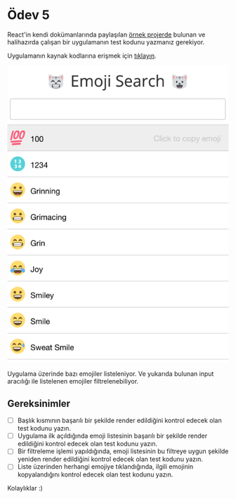 # Ödev 5

React'in kendi dokümanlarında paylaşılan [örnek projerde](https://tr.reactjs.org/community/examples.html) bulunan ve halihazırda çalışan bir uygulamanın test kodunu yazmanız gerekiyor.

Uygulamanın kaynak kodlarına erişmek için [tıklayın](https://github.com/ahfarmer/emoji-search).


![preview](https://raw.githubusercontent.com/Kodluyoruz/taskforce/main/react-patika/odev5/figures/preview.png)

Uygulama üzerinde bazı emojiler listeleniyor. Ve yukarıda bulunan input aracılığı ile listelenen emojiler filtrelenebiliyor.

## Gereksinimler
- [ ] Başlık kısmının başarılı bir şekilde render edildiğini kontrol edecek olan test kodunu yazın.
- [ ] Uygulama ilk açıldığında emoji listesinin başarılı bir şekilde render edildiğini kontrol edecek olan test kodunu yazın.
- [ ] Bir filtreleme işlemi yapıldığında, emoji listesinin bu filtreye uygun şekilde yeniden render edildiğini kontrol edecek olan test kodunu yazın.
- [ ] Liste üzerinden herhangi emojiye tıklandığında, ilgili emojinin kopyalandığını kontrol edecek olan test kodunu yazın.

Kolaylıklar :)

